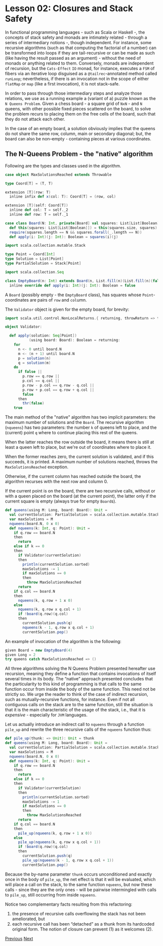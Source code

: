 Lesson 02: Closures and Stack Safety
====================================

In functional programming languages - such as Scala or Haskell -, the concepts of stack safety and monads are intimately
related - through a series of intermediary notions -, though independent. For instance, some recursive algorithms (such as
that computing the factorial of a number) can be transformed into loops if they are tail-recursive or can be made as such
(like having the result passed as an argument) - without the need of monads or anything related to them. Conversely, monads
are independent of recursion, but the `Cats-Effect` `IO` monad, for instance, executes a `FSM` of fibers via an iterative loop
disguised as a `@tailrec`-annotated method called `runLoop`; nevertheless, if there is an invocation not in the scope of
either `flatMap` or `map` (like a first invocation), it is not stack–safe.

In order to pass through those intermediary steps and analyze those relations, we use as a running example a (variant of a)
puzzle known as the `N Queens Problem`. Given a chess board - a square grid of `NxN` - and `N` queens, with other possible
fixed pieces scattered on the board, to solve the problem recurs to placing them on the free cells of the board, such that
they do not attack each other.

In the case of an empty board, a solution obviously implies that the queens do not share the same row, column, main or
secondary diagonal; but, the board can also be non–empty - containing pieces at various coordinates.

The N-Queens Problem - the "native" algorithm
---------------------------------------------

Following are the types and classes used in the algorithm.

```Scala
case object MaxSolutionsReached extends Throwable

type Coord[T] = (T, T)

extension [T](row: T)
  inline infix def x(col: T): Coord[T] = (row, col)

extension [T](self: Coord[T])
  inline def col: T = self._2
  inline def row: T = self._1

case class Board(N: Int, private[Board] val squares: List[List[Boolean]]):
  def this(squares: List[List[Boolean]]) = this(squares.size, squares)
  require(squares.length == N && squares.forall(_.length == N))
  def apply(i: Int)(j: Int): Boolean = squares(i)(j)

import scala.collection.mutable.Stack

type Point = Coord[Int]
type Solution = List[Point]
type PartialSolution = Stack[Point]

import scala.collection.Seq

class EmptyBoard(n: Int) extends Board(n, List.fill(n)(List.fill(n)(false))):
  inline override def apply(i: Int)(j: Int): Boolean = false
```

A `Board` (possibly empty - the `EmptyBoard` class), has squares whose `Point`-coordinates are pairs of `row` and `col`umn.

The `Validator` object is given for the empty board, for brevity:


```Scala
import scala.util.control.NonLocalReturns.{ returning, throwReturn => thr }

object Validator:

  def apply(solution: Seq[Point])
           (using board: Board): Boolean = returning:
    for
      n <- 0 until board.N
      m <- (n + 1) until board.N
      p = solution(n)
      q = solution(m)
    do
      if false ||
        p.row == q.row ||
        p.col == q.col ||
        p.row - p.col == q.row - q.col ||
        p.row + p.col == q.row + q.col ||
        false
      then
        thr(false)
    true
```

The main method of the "native" algorithm has two implicit parameters: the maximum number of solutions and the `Board`. The
recursive algorithm (`nqueens`) has two parameters: the number `k` of queens left to place, and the (current) point `q` where
to continue placing this rest of the queens.

When the latter reaches the row outside the board, it means there is still at least a queen left to place, but we're out of
coordinates where to place it.

When the former reaches zero, the current solution is validated, and if this succeeds, it is printed. A maximum number of
solutions reached, throws the `MaxSolutionsReached` exception.

Otherwise, if the current column has reached outside the board, the algorithm recurses with the next row and column 0.

If the current point is on the board, there are two recursive calls, without or with a queen placed on the board (at the
current point), the latter only if the current square is empty (always true for empty `Board`s).

```Scala
def queens(using M: Long, board: Board): Unit =
  val currentSolution: PartialSolution = scala.collection.mutable.Stack[Point]()
  var maxSolutions = M
  nqueens(board.N, 0 x 0)
  def nqueens(k: Int, q: Point): Unit =
    if q.row == board.N
    then
      return
    else if k == 0
    then
      if Validator(currentSolution)
      then
        println(currentSolution.sorted)
        maxSolutions -= 1
        if maxSolutions == 0
        then
          throw MaxSolutionsReached
      return
    if q.col == board.N
    then
      nqueens(k, q.row + 1 x 0)
    else
      nqueens(k, q.row x q.col + 1)
      if !board(q.row)(q.col)
      then
        currentSolution.push(q)
        nqueens(k - 1, q.row x q.col + 1)
        currentSolution.pop()
```

An example of invocation of the algorithm is the following:

```Scala
given Board = new EmptyBoard(4)
given Long = 2
try queens catch MaxSolutionsReached => ()
```

All three algorithms solving the N Queens Problem presented hereafter use recursion, meaning they define a function that
contains invocations of itself several times in its body. The “native” approach presented concludes that the particularity to
this kind of programming is that calls to the same function occur from inside the body of the same function. This need not be
strictly so. We urge the reader to think of the case of indirect recursion, such as mutually-recursive functions, for
instance. Even if not all contiguous calls on the stack are to the same function, still the situation is that it is the main
characteristic of the usage of the stack, i.e., that it is _expensive_ - especially for `JVM` languages.

Let us actually introduce an indirect call to `nqueens` through a function `pile_up` and rewrite the three recursive calls of
the `nqueens` function thus:

```Scala
def pile_up(thunk: => Unit): Unit = thunk
def queens(using M: Long, board: Board): Unit =
  val currentSolution: PartialSolution = scala.collection.mutable.Stack[Point]()
  var maxSolutions = M
  nqueens(board.N, 0 x 0)
  def nqueens(k: Int, q: Point): Unit =
    if q.row == board.N
    then
      return
    else if k == 0
    then
      if Validator(currentSolution)
      then
        println(currentSolution.sorted)
        maxSolutions -= 1
        if maxSolutions == 0
        then
          throw MaxSolutionsReached
      return
    if q.col == board.N
    then
      pile_up(nqueens(k, q.row + 1 x 0))
    else
      pile_up(nqueens(k, q.row x q.col + 1))
      if !board(q.row)(q.col)
      then
        currentSolution.push(q)
        pile_up(nqueens(k - 1, q.row x q.col + 1))
        currentSolution.pop()
```

Because the by-name parameter `thunk` occurs unconditioned and exactly once in the body of `pile_up`, the net effect is that
it will be evaluated, which will place a call on the stack, to the same function `nqueens`, but now these calls - since they
are the only ones - will be pairwise intermingled with calls to `pile_up`, still occurring from inside `nqueens`.

Notice two complementary facts resulting from this refactoring:

1. the presence of recursive calls overflowing the stack has not been ameliorated, but
1. each recursive call has been “detached” as a thunk from its hardcoded original form. The notion of closure can prevent (1)
   as it welcomes (2).

[Previous](https://github.com/sjbiaga/kittens/blob/main/covariant-1-contravariant/README.md) [Next](https://github.com/sjbiaga/kittens/blob/main/queens-2-heap/README.md)

